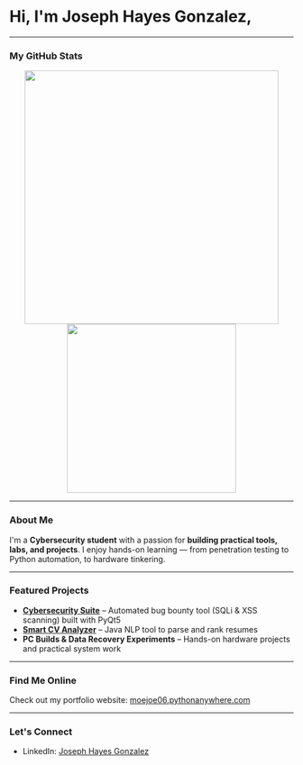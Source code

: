 # Hi, I'm Joseph Hayes Gonzalez,

---

### My GitHub Stats

<div align="center">
  <img src="https://github-readme-stats.vercel.app/api?username=MoejoMan&show_icons=false&theme=dark&hide_border=true" width="450" />
  <img src="https://github-readme-stats.vercel.app/api/top-langs/?username=MoejoMan&layout=compact&theme=dark&hide_border=true" width="300" />
</div>

---

### About Me
I'm a **Cybersecurity student** with a passion for **building practical tools, labs, and projects**. I enjoy hands-on learning — from penetration testing to Python automation, to hardware tinkering.  

---

### Featured Projects
- **[Cybersecurity Suite](https://github.com/MoejoMan/Cybersecurity-Suite)** – Automated bug bounty tool (SQLi & XSS scanning) built with PyQt5  
- **[Smart CV Analyzer](https://github.com/MoejoMan/Smart-CV-Analyzer)** – Java NLP tool to parse and rank resumes  
- **PC Builds & Data Recovery Experiments** – Hands-on hardware projects and practical system work  

---

### Find Me Online
Check out my portfolio website: [moejoe06.pythonanywhere.com](https://moejoe06.pythonanywhere.com)  

---

### Let's Connect
- LinkedIn: [Joseph Hayes Gonzalez](https://www.linkedin.com/in/joseph-hayes-gonzalez-cybersecurity)  
